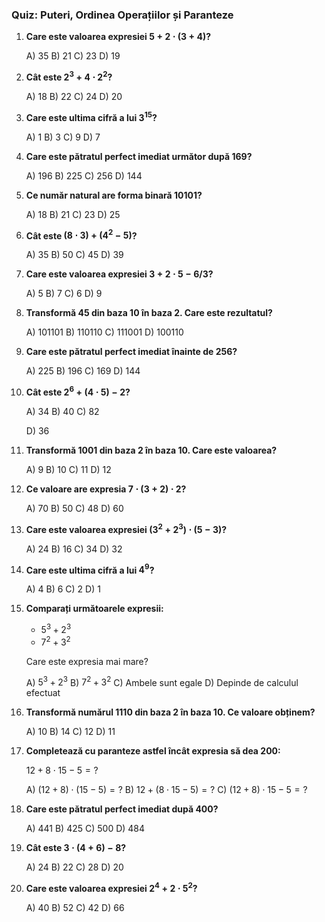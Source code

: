 ### **Quiz: Puteri, Ordinea Operațiilor și Paranteze**

1. **Care este valoarea expresiei $5 + 2 \cdot (3 + 4)$?**

   A) 35
    B) 21
    C) 23
    D) 19

2. **Cât este $2^3 + 4 \cdot 2^2$?**

   A) 18
    B) 22
    C) 24
    D) 20

3. **Care este ultima cifră a lui $3^{15}$?**

   A) 1
    B) 3
    C) 9
    D) 7

4. **Care este pătratul perfect imediat următor după 169?**

   A) 196
    B) 225
    C) 256
    D) 144

5. **Ce număr natural are forma binară 10101?**

   A) 18
    B) 21
    C) 23
    D) 25

6. **Cât este $(8 \cdot 3) + (4^2 - 5)$?**

   A) 35
    B) 50
    C) 45
    D) 39

7. **Care este valoarea expresiei $3 + 2 \cdot 5 - 6 / 3$?**

   A) 5
    B) 7
    C) 6
    D) 9

8. **Transformă 45 din baza 10 în baza 2. Care este rezultatul?**

   A) 101101
    B) 110110
    C) 111001
    D) 100110

9. **Care este pătratul perfect imediat înainte de 256?**

   A) 225
    B) 196
    C) 169
    D) 144

10. **Cât este $2^6 + (4 \cdot 5) - 2$?**

    A) 34
     B) 40
     C) 82

      D) 36

11. **Transformă 1001 din baza 2 în baza 10. Care este valoarea?**

    A) 9
     B) 10
     C) 11
     D) 12

12. **Ce valoare are expresia $7 \cdot (3 + 2) \cdot 2$?**

    A) 70
     B) 50
     C) 48
     D) 60

13. **Care este valoarea expresiei $(3^2 + 2^3) \cdot (5 - 3)$?**

    A) 24
     B) 16
     C) 34
     D) 32

14. **Care este ultima cifră a lui $4^9$?**

    A) 4
     B) 6
     C) 2
     D) 1

15. **Comparați următoarele expresii:**

    - $5^3 + 2^3$
    - $7^2 + 3^2$

    Care este expresia mai mare?

    A) $5^3 + 2^3$
     B) $7^2 + 3^2$
     C) Ambele sunt egale
     D) Depinde de calculul efectuat

16. **Transformă numărul 1110 din baza 2 în baza 10. Ce valoare obținem?**

    A) 10
     B) 14
     C) 12
     D) 11

17. **Completează cu paranteze astfel încât expresia să dea 200:**

    $12 + 8 \cdot 15 - 5 = ?$

    A) $(12 + 8) \cdot (15 - 5) = ?$
     B) $12 + (8 \cdot 15 - 5) = ?$
     C) $(12 + 8) \cdot 15 - 5 = ?$

18. **Care este pătratul perfect imediat după 400?**

    A) 441
     B) 425
     C) 500
     D) 484

19. **Cât este $3 \cdot (4 + 6) - 8$?**

    A) 24
     B) 22
     C) 28
     D) 20

20. **Care este valoarea expresiei $2^4 + 2 \cdot 5^2$?**

    A) 40
     B) 52
     C) 42
     D) 66

